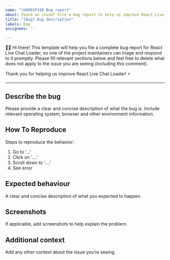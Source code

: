 ```yaml
---
name: "\U0001F41B Bug report"
about: Found an issue? File a bug report to help us improve React Live Chat Loader for everyone.
title: "[Bug] Bug description"
labels: bug
assignees: ''

---
```


👋🏻 Hi there! This template will help you file a complete bug report for React Live Chat Loader, so one of the project maintainers can triage and respond to it promptly. Please fill relevant sections below and feel free to delete what does not apply to the issue you are seeing (including this comment).

Thank you for helping us improve React Live Chat Loader! ⚡️

***

## Describe the bug
Please provide a clear and concise description of what the bug is. Include relevant operating system, browser and other environment information.

## How To Reproduce
Steps to reproduce the behavior:

1. Go to '...'
2. Click on '....'
3. Scroll down to '....'
4. See error

## Expected behaviour
A clear and concise description of what you expected to happen.

## Screenshots
If applicable, add screenshots to help explain the problem.

## Additional context
Add any other context about the issue you’re seeing.
